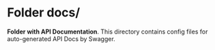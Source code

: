 # Folder docs/

**Folder with API Documentation**. This directory contains config files for auto-generated API Docs by Swagger.
